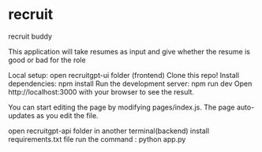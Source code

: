 # recruit
recruit buddy

This application will take resumes as input and give whether the resume is good or bad for the role

Local setup: 
open recruitgpt-ui folder (frontend)
Clone this repo!
Install dependencies: npm install
Run the development server: npm run dev
Open http://localhost:3000 with your browser to see the result.

You can start editing the page by modifying pages/index.js. The page auto-updates as you edit the file.

open recruitgpt-api folder in another terminal(backend)
install requirements.txt file
run the command : python app.py


